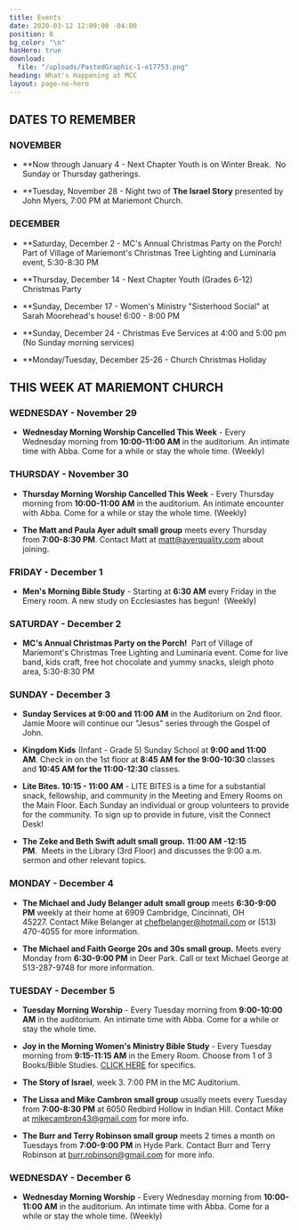 ```yaml
---
title: Events
date: 2020-03-12 12:09:00 -04:00
position: 0
bg_color: "\n"
hasHero: true
download:
  file: "/uploads/PastedGraphic-1-e17753.png"
heading: What's Happening at MCC
layout: page-no-hero
---
```


## DATES TO REMEMBER

### NOVEMBER

* **Now through January 4 - Next Chapter Youth is on Winter Break.  No Sunday or Thursday gatherings.

* **Tuesday, November 28 - Night two of **The Israel Story** presented by John Myers, 7:00 PM at Mariemont Church.

### DECEMBER

* **Saturday, December 2 - MC's Annual Christmas Party on the Porch!  Part of Village of Mariemont's Christmas Tree Lighting and Luminaria event, 5:30-8:30 PM

* **Thursday, December 14 - Next Chapter Youth (Grades 6-12) Christmas Party

* **Sunday, December 17 - Women's Ministry "Sisterhood Social" at Sarah Moorehead's house! 6:00 - 8:00 PM

* **Sunday, December 24 - Christmas Eve Services at 4:00 and 5:00 pm (No Sunday morning services)

* **Monday/Tuesday, December 25-26 - Church Christmas Holiday


## THIS WEEK AT MARIEMONT CHURCH

### WEDNESDAY - November 29
* **Wednesday Morning Worship Cancelled This Week** - Every Wednesday morning from **10:00-11:00 AM** in the auditorium. An intimate time with Abba. Come for a while or stay the whole time. (Weekly)

### THURSDAY - November 30
* **Thursday Morning Worship Cancelled This Week** - Every Thursday morning from **10:00-11:00 AM** in the auditorium. An intimate encounter with Abba. Come for a while or stay the whole time. (Weekly)

* **The Matt and Paula Ayer adult small group** meets every Thursday from **7:00-8:30 PM**. Contact Matt at matt@ayerquality.com about joining.


### FRIDAY - December 1
* **Men's Morning Bible Study** - Starting at **6:30 AM** every Friday in the Emery room. A new study on Ecclesiastes has begun!  (Weekly)

### SATURDAY - December 2

* **MC's Annual Christmas Party on the Porch!**  Part of Village of Mariemont's Christmas Tree Lighting and Luminaria event. Come for live band, kids craft, free hot chocolate and yummy snacks, sleigh photo area, 5:30-8:30 PM

### SUNDAY - December 3

* **Sunday Services at 9:00 and 11:00 AM** in the Auditorium on 2nd floor. Jamie Moore will continue our "Jesus" series through the Gospel of John.

* **Kingdom Kids** (Infant - Grade 5) Sunday School at **9:00 and 11:00 AM**. Check in on the 1st floor at **8:45 AM for the 9:00-10:30** classes and **10:45 AM for the 11:00-12:30** classes.

* **Lite Bites. 10:15 - 11:00 AM** - LITE BITES is a time for a substantial snack, fellowship, and community in the Meeting and Emery Rooms on the Main Floor. Each Sunday an individual or group volunteers to provide for the community. To sign up to provide in future, visit the Connect Desk!

* **The Zeke and Beth Swift adult small group.** **11:00 AM -12:15 PM**.  Meets in the Library (3rd Floor) and discusses the 9:00 a.m. sermon and other relevant topics.


### MONDAY - December 4

* **The Michael and Judy Belanger adult small group** meets **6:30-9:00 PM** weekly at their home at 6909 Cambridge, Cincinnati, OH 45227. Contact Mike Belanger at chefbelanger@hotmail.com or (513) 470-4055 for more information. 

* **The Michael and Faith George 20s and 30s small group.** Meets every Monday from **6:30-9:00 PM** in Deer Park. Call or text Michael George at 513-287-9748 for more information.

### TUESDAY - December 5

* **Tuesday Morning Worship** - Every Tuesday morning from **9:00-10:00 AM** in the auditorium. An intimate time with Abba. Come for a while or stay the whole time. 

* **Joy in the Morning Women's Ministry Bible Study** - Every Tuesday morning from **9:15-11:15 AM** in the Emery Room. Choose from 1 of 3 Books/Bible Studies. [CLICK HERE](https://mariemontchurch.org/womens-ministry/) for specifics.

* **The Story of Israel**, week 3. 7:00 PM in the MC Auditorium.

* **The Lissa and Mike Cambron small group** usually meets every Tuesday from **7:00-8:30 PM** at 6050 Redbird Hollow in Indian Hill. Contact Mike at mikecambron43@gmail.com for more info.

* **The Burr and Terry Robinson small group** meets 2 times a month on Tuesdays from **7:00-9:00 PM** in Hyde Park. Contact Burr and Terry Robinson at burr.robinson@gmail.com for more info.

### WEDNESDAY - December 6

* **Wednesday Morning Worship** - Every Wednesday morning from **10:00-11:00 AM** in the auditorium. An intimate time with Abba. Come for a while or stay the whole time. (Weekly)



